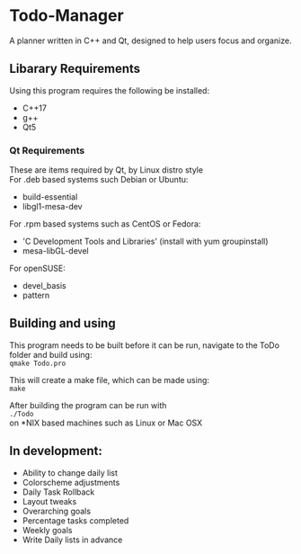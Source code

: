 # Todo-Manager
A planner written in C++ and Qt, designed to help users focus and organize. 

## Libarary Requirements 
Using this program requires the following be installed:
* C++17
* g++
* Qt5

### Qt Requirements
These are items required by Qt, by Linux distro style </br>
For .deb based systems such Debian or Ubuntu:
* build-essential 
* libgl1-mesa-dev

For .rpm based systems such as CentOS or Fedora:
* 'C Development Tools and Libraries' (install with yum groupinstall)
* mesa-libGL-devel

For openSUSE:
* devel_basis
* pattern 

## Building and using
This program needs to be built before it can be run, navigate to the ToDo folder and
build using: </br>
`qmake Todo.pro` </br>

This will create a make file, which can be made using: </br>
`make`

After building the program can be run with </br>
`./Todo` </br>
on *NIX based machines such as Linux or Mac OSX

## In development:
* Ability to change daily list
* Colorscheme adjustments
* Daily Task Rollback
* Layout tweaks
* Overarching goals
* Percentage tasks completed
* Weekly goals
* Write Daily lists in advance
